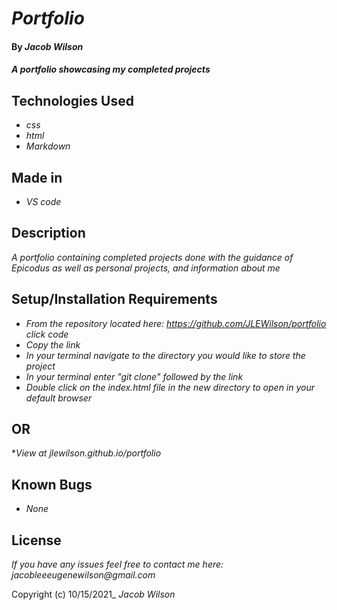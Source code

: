 # _Portfolio_

#### By _**Jacob Wilson**_

#### _A portfolio showcasing my completed projects_

## Technologies Used

* _css_
* _html_
* _Markdown_

## Made in

* _VS code_

## Description

_A portfolio containing completed projects done with the guidance of Epicodus as well as personal projects, and information about me_

## Setup/Installation Requirements

* _From the repository located here: https://github.com/JLEWilson/portfolio click code_
* _Copy the link_
* _In your terminal navigate to the directory you would like to store the project_
* _In your terminal enter "git clone" followed by the link_
* _Double click on the index.html file in the new directory to open in your default browser_

## OR

*_View at jlewilson.github.io/portfolio_


## Known Bugs

* _None_


## License

_If you have any issues feel free to contact me here: jacobleeeugenewilson@gmail.com_

Copyright (c) 10/15/2021_ _Jacob Wilson_